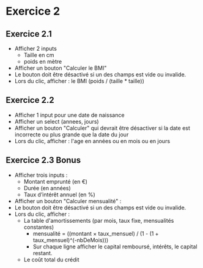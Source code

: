 # Exercice 2
## Exercice 2.1

- Afficher 2 inputs
    - Taille en cm
    - poids en mètre
- Afficher un bouton "Calculer le BMI"
- Le bouton doit être désactivé si un des champs est vide ou invalide.
- Lors du clic, afficher :
    le BMI (poids / (taille * taille))

## Exercice 2.2

- Afficher 1 input pour une date de naissance
- Afficher un select (annees, jours)
- Afficher un bouton "Calculer" qui devrait être désactiver si la date est incorrecte ou plus grande que la date du jour
- Lors du clic, afficher :
    l'age en années ou en mois ou en jours

## Exercice 2.3 Bonus

- Afficher trois inputs :
    - Montant emprunté (en €)
    - Durée (en années)
    - Taux d’intérêt annuel (en %)
- Afficher un bouton "Calculer mensualité" :
- Le bouton doit être désactivé si un des champs est vide ou invalide.
- Lors du clic, afficher :
    - La table d'amortissements (par mois, taux fixe, mensualités constantes) 
        - mensualité = ((montant × taux_mensuel) / (1 - (1 + taux_mensuel)^(-nbDeMois)))
        - Sur chaque ligne afficher le capital remboursé, intérêts, le capital restant. 
    - Le coût total du crédit